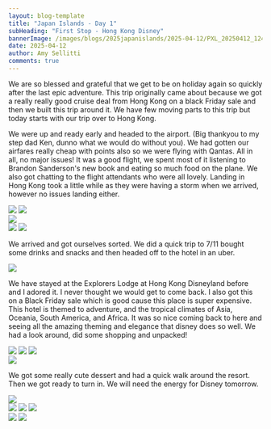 ```yaml
---
layout: blog-template
title: "Japan Islands - Day 1"
subHeading: "First Stop - Hong Kong Disney"
bannerImage: /images/blogs/2025japanislands/2025-04-12/PXL_20250412_124021085.jpg_compressed.JPEG
date: 2025-04-12
author: Amy Sellitti
comments: true
---
```


We are so blessed and grateful that we get to be on holiday again so quickly after the last epic adventure. This trip originally came about because we got a really really good cruise deal from Hong Kong on a black Friday sale and then we built this trip around it. We have few moving parts to this trip but today starts with our trip over to Hong Kong. 

We were up and ready early and headed to the airport. (Big thankyou to my step dad Ken, dunno what we would do without you). We had gotten our airfares really cheap with points also so we were flying with Qantas. All in all, no major issues! It was a good flight, we spent most of it listening to Brandon Sanderson's new book and eating so much food on the plane. We also got chatting to the flight attendants who were all lovely. Landing in Hong Kong took a little while as they were having a storm when we arrived, however no issues landing either.

<div class="grid-2c">
  <img src="http://photos-2.asapadventures.com/blogs/2025japanislands/2025-04-12/PXL_20250411_224451145.MP.jpg_compressed.JPEG"/>
  <img src="http://photos-2.asapadventures.com/blogs/2025japanislands/2025-04-12/PXL_20250412_001343545.jpg_compressed.JPEG"/>
</div>
<div class="center-image"><img src="http://photos-2.asapadventures.com/blogs/2025japanislands/2025-04-12/PXL_20250412_002157091.jpg_compressed.JPEG"/></div>
<div class="grid-2c">
  <img src="http://photos-2.asapadventures.com/blogs/2025japanislands/2025-04-12/PXL_20250412_025341071.jpg_compressed.JPEG"/>
  <img src="http://photos-2.asapadventures.com/blogs/2025japanislands/2025-04-12/PXL_20250412_094828346.jpg_compressed.JPEG"/>
</div>

We arrived and got ourselves sorted. We did a quick trip to 7/11 bought some drinks and snacks and then headed off to the hotel in an uber.

<div class="center-image"><img src="http://photos-2.asapadventures.com/blogs/2025japanislands/2025-04-12/PXL_20250412_102039530.jpg_compressed.JPEG"/></div>

We have stayed at the Explorers Lodge at Hong Kong Disneyland before and I adored it. I never thought we would get to come back. I also got this on a Black Friday sale which is good cause this place is super expensive. This hotel is themed to adventure, and the tropical climates of Asia, Oceania, South America, and Africa. It was so nice coming back to here and seeing all the amazing theming and elegance that disney does so well. We had a look around, did some shopping and unpacked!

<div class="grid-2w-1l">
  <img src="http://photos-2.asapadventures.com/blogs/2025japanislands/2025-04-12/PXL_20250412_112908074.jpg_compressed.JPEG"/>
  <img src="http://photos-2.asapadventures.com/blogs/2025japanislands/2025-04-12/PXL_20250412_112910763.jpg_compressed.JPEG"/>
  <img src="http://photos-2.asapadventures.com/blogs/2025japanislands/2025-04-12/PXL_20250412_112932746.jpg_compressed.JPEG"/>
</div>
<div class="center-image"><img src="http://photos-2.asapadventures.com/blogs/2025japanislands/2025-04-12/PXL_20250412_115229535.jpg_compressed.JPEG"/></div>

We got some really cute dessert and had a quick walk around the resort. Then we got ready to turn in. We will need the energy for Disney tomorrow. 

<div class="center-image"><img src="http://photos-2.asapadventures.com/blogs/2025japanislands/2025-04-12/PXL_20250412_124021085.jpg_compressed.JPEG"/></div>
<div class="grid-3c">
  <img src="http://photos-2.asapadventures.com/blogs/2025japanislands/2025-04-12/PXL_20250412_125221687.jpg_compressed.JPEG"/>
  <img src="http://photos-2.asapadventures.com/blogs/2025japanislands/2025-04-12/PXL_20250412_135443892.jpg_compressed.JPEG"/>
  <img src="http://photos-2.asapadventures.com/blogs/2025japanislands/2025-04-12/PXL_20250412_135627460.jpg_compressed.JPEG"/>
</div>
<div class="grid-2c">
  <img src="http://photos-2.asapadventures.com/blogs/2025japanislands/2025-04-12/PXL_20250412_135727222.jpg_compressed.JPEG"/>
  <img src="http://photos-2.asapadventures.com/blogs/2025japanislands/2025-04-12/PXL_20250412_135643272.MP.jpg_compressed.JPEG"/>
</div>
